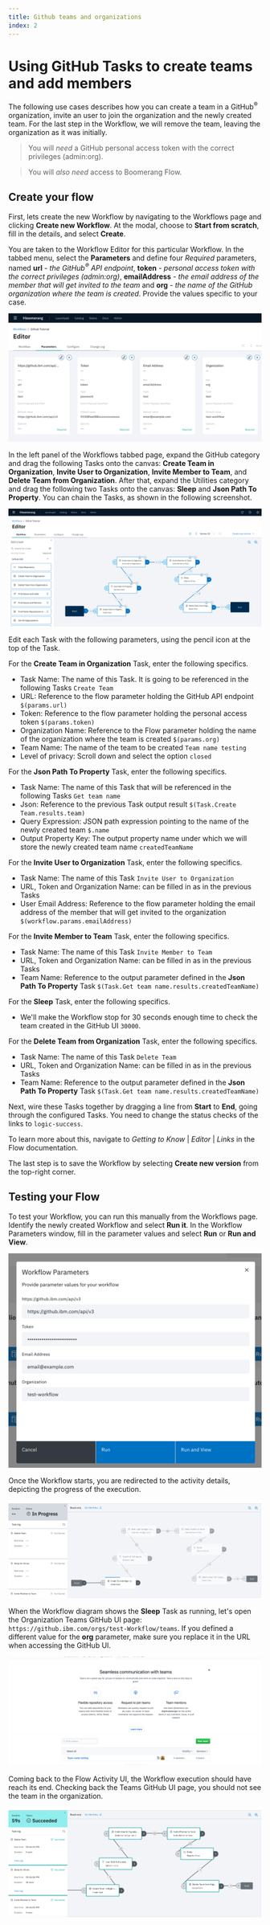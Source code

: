 ```yaml
---
title: Github teams and organizations
index: 2
---
```


# Using GitHub Tasks to create teams and add members

The following use cases describes how you can create a team in a GitHub<sup>®</sup> organization, invite an user to join the organization and the newly created team. For the last step in the Workflow, we will remove the team, leaving the organization as it was initially.

> You will _need_ a GitHub personal access token with the correct privileges (admin:org).

> You will _also need_ access to Boomerang Flow.

## Create your flow

First, lets create the new Workflow by navigating to the Workflows page and clicking **Create new Workflow**. At the modal, choose to **Start from scratch**, fill in the details, and select **Create**.

You are taken to the Workflow Editor for this particular Workflow. In the tabbed menu, select the **Parameters** and define four _Required_ parameters, named **url** - _the GitHub<sup>®</sup> API endpoint_, **token** - _personal access token with the correct privileges (admin:org)_, **emailAddress** - _the email address of the member that will get invited to the team_ and **org** - _the name of the GitHub organization where the team is created_. Provide the values specific to your case.

![Workflow Parameters](./assets/github-define-parameters.png)

In the left panel of the Workflows tabbed page, expand the GitHub category and drag the following Tasks onto the canvas: **Create Team in Organization**, **Invite User to Organization**, **Invite Member to Team**, and **Delete Team from Organization**. After that, expand the Utilities category and drag the following two Tasks onto the canvas: **Sleep** and **Json Path To Property**. You can chain the Tasks, as shown in the following screenshot.

![Workflow Design](./assets/github-workflow-design.png)

Edit each Task with the following parameters, using the pencil icon at the top of the Task.

For the **Create Team in Organization** Task, enter the following specifics.

- Task Name: The name of this Task. It is going to be referenced in the following Tasks `Create Team`
- URL: Reference to the flow parameter holding the GitHub API endpoint `$(params.url)`
- Token: Reference to the flow parameter holding the personal access token `$(params.token)`
- Organization Name: Reference to the Flow parameter holding the name of the organization where the team is created `$(params.org)`
- Team Name: The name of the team to be created `Team name testing`
- Level of privacy: Scroll down and select the option `closed`

For the **Json Path To Property** Task, enter the following specifics.

- Task Name: The name of this Task that will be referenced in the following Tasks `Get team name`
- Json: Reference to the previous Task output result `$(Task.Create Team.results.team)`
- Query Expression: JSON path expression pointing to the name of the newly created team `$.name`
- Output Property Key: The output property name under which we will store the newly created team name `createdTeamName`

For the **Invite User to Organization** Task, enter the following specifics.

- Task Name: The name of this Task `Invite User to Organization`
- URL, Token and Organization Name: can be filled in as in the previous Tasks
- User Email Address: Reference to the flow parameter holding the email address of the member that will get invited to the organization `$(workflow.params.emailAddress)`

For the **Invite Member to Team** Task, enter the following specifics.

- Task Name: The name of this Task `Invite Member to Team`
- URL, Token and Organization Name: can be filled in as in the previous Tasks
- Team Name: Reference to the output parameter defined in the **Json Path To Property** Task `$(Task.Get team name.results.createdTeamName)`

For the **Sleep** Task, enter the following specifics.

- We'll make the Workflow stop for 30 seconds enough time to check the team created in the GitHub UI `30000`.

For the **Delete Team from Organization** Task, enter the following specifics.

- Task Name: The name of this Task `Delete Team`
- URL, Token and Organization Name: can be filled in as in the previous Tasks
- Team Name: Reference to the output parameter defined in the **Json Path To Property** Task `$(Task.Get team name.results.createdTeamName)`

Next, wire these Tasks together by dragging a line from **Start** to **End**, going through the configured Tasks. You need to change the status checks of the links to `logic-success`.

To learn more about this, navigate to _Getting to Know_ | _Editor_ | _Links_ in the Flow documentation.

The last step is to save the Workflow by selecting **Create new version** from the top-right corner.

## Testing your Flow

To test your Workflow, you can run this manually from the Workflows page. Identify the newly created Workflow and select **Run it**. In the Workflow Parameters window, fill in the parameter values and select **Run** or **Run and View**.

![Workflow Parameters](./assets/github-teams-run.png)

Once the Workflow starts, you are redirected to the activity details, depicting the progress of the execution.

![Workflow Running Details](./assets/github-teams-running.png)

When the Workflow diagram shows the **Sleep** Task as running, let's open the Organization Teams GitHub UI page: `https://github.ibm.com/orgs/test-Workflow/teams`. If you defined a different value for the **org** parameter, make sure you replace it in the URL when accessing the GitHub UI.

![GitHub UI Teams page](./assets/github-teams-success-created.png)

Coming back to the Flow Activity UI, the Workflow execution should have reach its end. Checking back the Teams GitHub UI page, you should not see the team in the organization.

![GitHub UI Teams page](./assets/github-teams-completed.png)
